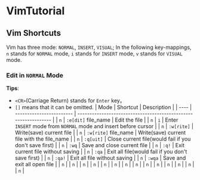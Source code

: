 # VimTutorial

## Vim Shortcuts

Vim has three mode: `NORMAL`, `INSERT`, `VISUAL`; In the following key-mappings, `n` stands for `NORMAL` mode, `i` stands for `INSERT` mode, `v` stands for `VISUAL` mode.

### Edit in `NORMAL` Mode

**Tips**:

- `<CR>`(Carriage Return) stands for `Enter` key。
- `[]` means that it can be omitted.
  | Mode | Shortcut | Description |
  | ---- | ------------------------ | --------------------------------------------------------------- |
  | `n` | `:e[dit]` file_name<CR> | Edit the file |
  | `n` | `i` | Enter `INSERT` mode from `NORMAL` mode and insert before cursor |
  | `n` | `:w[rite]`<CR> | Write(save) current file |
  | `n` | `:w[rite]` file_name<CR> | Write(save) current file with the file_name |
  | `n` | `:q[uit]`<CR> | Close current file(would fail if you don't save first) |
  | `n` | `:wq`<CR> | Save and close current file |
  | `n` | `:q!`<CR> | Exit current file without saving |
  | `n` | `:qa`<CR> | Exit all file(would fail if you don't save first) |
  | `n` | `:qa!`<CR> | Exit all file without saving |
  | `n` | `:wqa`<CR> | Save and exit all open file |
  | `n` |
  | `n` |
  | `n` |
  | `n` |
  | `n` |
  | `n` |
  | `n` |
  | `n` |
  | `n` |
  | `n` |
  | `n` |
  | `n` |
  | `n` |
  | `n` |
